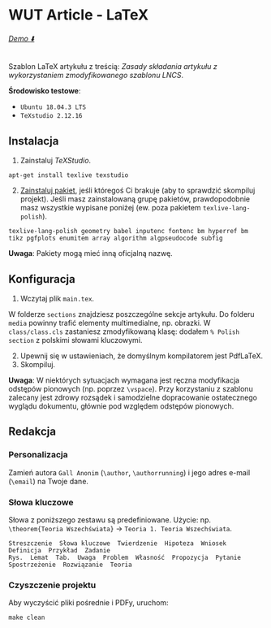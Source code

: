 # WUT Article - LaTeX

######  [Demo :arrow_down:][link-download-latex]

Szablon LaTeX artykułu z treścią: *Zasady składania artykułu z wykorzystaniem zmodyfikowanego szablonu LNCS*.

**Środowisko testowe**:

- `Ubuntu 18.04.3 LTS`
- `TeXstudio 2.12.16`

## Instalacja

1. Zainstaluj *TeXStudio*.

```shell
apt-get install texlive texstudio
```

2. [Zainstaluj pakiet][package-installation], jeśli któregoś Ci brakuje (aby to sprawdzić skompiluj projekt). Jeśli masz zainstalowaną grupę pakietów, prawdopodobnie masz wszystkie wypisane poniżej (ew. poza pakietem `texlive-lang-polish`).

```
texlive-lang-polish geometry babel inputenc fontenc bm hyperref bm tikz pgfplots enumitem array algorithm algpseudocode subfig
```

**Uwaga**: Pakiety mogą mieć inną oficjalną nazwę.

## Konfiguracja

1. Wczytaj plik `main.tex`.

W folderze `sections` znajdziesz poszczególne sekcje artykułu. Do folderu `media` powinny trafić elementy multimedialne, np. obrazki. W `class/class.cls` zastaniesz zmodyfikowaną klasę: dodałem `% Polish section` z polskimi słowami kluczowymi.

2. Upewnij się w ustawieniach, że domyślnym kompilatorem jest PdfLaTeX.
3. Skompiluj.

**Uwaga**: W niektórych sytuacjach wymagana jest ręczna modyfikacja odstępów pionowych (np. poprzez `\vspace`). Przy korzystaniu z szablonu zalecany jest zdrowy rozsądek i samodzielne dopracowanie ostatecznego wyglądu dokumentu, głównie pod względem odstępów pionowych.

## Redakcja

### Personalizacja

Zamień autora `Gall Anonim` (`\author`, `\authorrunning`) i jego adres e-mail (`\email`) na Twoje dane.

### Słowa kluczowe

Słowa z poniższego zestawu są predefiniowane. Użycie: np. `\theorem{Teoria Wszechświata}` → `Teoria 1. Teoria Wszechświata`.

```
Streszczenie  Słowa kluczowe  Twierdzenie  Hipoteza  Wniosek  Definicja  Przykład  Zadanie
Rys.  Lemat  Tab.  Uwaga  Problem  Własność  Propozycja  Pytanie  Spostrzeżenie  Rozwiązanie  Teoria
```

### Czyszczenie projektu

Aby wyczyścić pliki pośrednie i PDFy, uruchom:

```shell
make clean
```

[link-download-latex]: https://github.com/marcullo/WUT-Article/releases/latest/download/Anonim_artykul_latex.pdf
[package-installation]: https://tex.stackexchange.com/questions/73016/how-do-i-install-an-individual-package-on-a-linux-system
